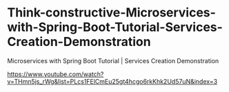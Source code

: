 # Think-constructive-Microservices-with-Spring-Boot-Tutorial-Services-Creation-Demonstration
Microservices with Spring Boot Tutorial | Services Creation Demonstration

https://www.youtube.com/watch?v=THmn5js_rWg&list=PLcs1FElCmEu25gt4hcgo6rkKhk2Ud57uN&index=3
